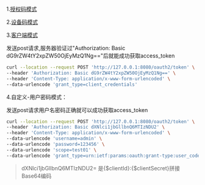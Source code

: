 1.[授权码模式](https://blog.csdn.net/weixin_43356507/article/details/131006763#t25)

2.[设备码模式](https://blog.csdn.net/weixin_43356507/article/details/131050408#t9)

3.[客户端模式](https://blog.csdn.net/qq_41896122/article/details/131457350#t2)

发送post请求,服务器验证过"Authorization: Basic dG9rZW4tY2xpZW50OjEyMzQ1Ng=="后就能成功获取access_token

```bash
curl --location --request POST 'http://127.0.0.1:8080/oauth2/token' \
--header 'Authorization: Basic dG9rZW4tY2xpZW50OjEyMzQ1Ng==' \
--header 'Content-Type: application/x-www-form-urlencoded' \
--data-urlencode 'grant_type=client_credentials'
```

4.自定义-用户密码模式：

发送post请求用户名密码正确就可以成功获取access_token

```bash
curl --location --request POST 'http://127.0.0.1:8080/oauth2/token' \
--header 'Authorization: Basic dXNlci1jbGllbnQ6MTIzNDU2' \
--header 'Content-Type: application/x-www-form-urlencoded' \
--data-urlencode 'username=admin' \
--data-urlencode 'password=123456' \
--data-urlencode 'scope=test01' \
--data-urlencode 'grant_type=urn:ietf:params:oauth:grant-type:user_code'
```

> dXNlci1jbGllbnQ6MTIzNDU2= 是{$clientId}:{$clientSecret}拼接Base64编码
